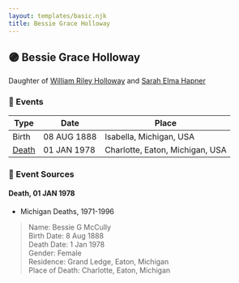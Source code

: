 ```yaml
---
layout: templates/basic.njk
title: Bessie Grace Holloway
---
```

## 🟣 Bessie Grace Holloway

Daughter of [William Riley Holloway](/people/9/90949012) and [Sarah Elma Hapner](/people/2/20173654)

### 📆 Events

Type | Date | Place
------ | ------ | ------
Birth | 08 AUG 1888 | Isabella, Michigan, USA
[Death](#event-af7be834-30e1-4f8d-b82f-43920c620de6) | 01 JAN 1978 | Charlotte, Eaton, Michigan, USA

### 📰 Event Sources

#### <a id="event-af7be834-30e1-4f8d-b82f-43920c620de6"></a> Death, 01 JAN 1978
* Michigan Deaths, 1971-1996
>   
  > Name: Bessie G McCully  
  > Birth Date: 8 Aug 1888  
  > Death Date: 1 Jan 1978  
  > Gender: Female  
  > Residence: Grand Ledge, Eaton, Michigan  
  > Place of Death: Charlotte, Eaton, Michigan
